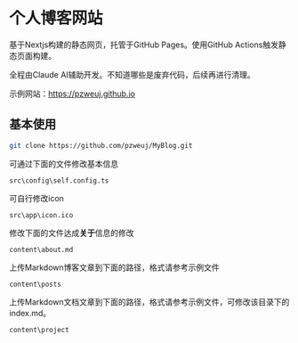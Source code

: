 # 个人博客网站

基于Nextjs构建的静态网页，托管于GitHub Pages。使用GitHub Actions触发静态页面构建。

全程由Claude AI辅助开发。不知道哪些是废弃代码，后续再进行清理。

示例网站：https://pzweuj.github.io



## 基本使用

```bash
git clone https://github.com/pzweuj/MyBlog.git
```

可通过下面的文件修改基本信息

```
src\config\self.config.ts
```

可自行修改icon
```
src\app\icon.ico
```

修改下面的文件达成**关于**信息的修改
```
content\about.md
```


上传Markdown博客文章到下面的路径，格式请参考示例文件
```
content\posts
```

上传Markdown文档文章到下面的路径，格式请参考示例文件，可修改该目录下的index.md。
```
content\project
```



